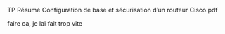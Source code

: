 
TP Résumé Configuration de base et sécurisation d’un routeur Cisco.pdf


faire ca, je lai fait trop vite
